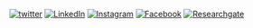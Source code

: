 [![twitter][twitter-shield]][twitter-url] [![LinkedIn][linkedin-shield]][linkedin-url] [![Instagram][Instagram-shield]][Instagram-url] [![Facebook][Facebook-shield]][Facebook-url] [![Researchgate][Researchgate-shield]][Researchgate-url]

[twitter-shield]: https://img.shields.io/badge/-twitter-black.svg?style=for-the-badge&logo=twitter&colorY=332
[twitter-url]: https://twitter.com/in/twitter_username
[linkedin-shield]: https://img.shields.io/badge/-LinkedIn-black.svg?style=for-the-badge&logo=linkedin&colorY=332
[linkedin-url]: https://linkedin.com/in/linkedin_username
[Instagram-shield]: https://img.shields.io/badge/-Instagram-black.svg?style=for-the-badge&logo=Instagram&colorY=332
[Instagram-url]: https://Instagram.com/in/_johnson_samuel_
[Facebook-shield]: https://img.shields.io/badge/-Facebook-black.svg?style=for-the-badge&logo=Facebook&colorY=332
[Facebook-url]: https://Facebook.com/in/Facebook_username
[Researchgate-shield]: https://img.shields.io/badge/-Researchgate-black.svg?style=for-the-badge&logo=Researchgate&colorY=332
[Researchgate-url]: https://Researchgate.com/in/Researchgate_username
